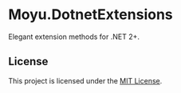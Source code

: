 # Moyu.DotnetExtensions

Elegant extension methods for .NET 2+.

## License

This project is licensed under the [MIT License](./LICENSE).
